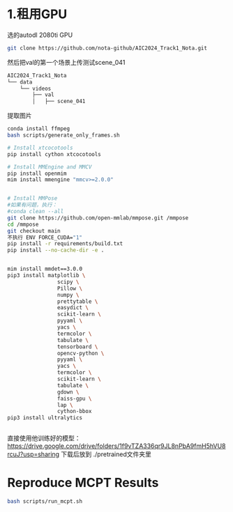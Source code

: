 # 1.租用GPU 
选的autodl 2080ti GPU

```bash
git clone https://github.com/nota-github/AIC2024_Track1_Nota.git
```

然后把val的第一个场景上传测试scene_041
```bash
AIC2024_Track1_Nota
└── data
    └── videos
        ├── val
        │   ├── scene_041

```
 
提取图片
```bash
conda install ffmpeg
bash scripts/generate_only_frames.sh
```

```bash
# Install xtcocotools
pip install cython xtcocotools

# Install MMEngine and MMCV
pip install openmim
mim install mmengine "mmcv>=2.0.0"


# Install MMPose
#如果有问题，执行：
#conda clean --all
git clone https://github.com/open-mmlab/mmpose.git /mmpose
cd /mmpose
git checkout main
不执行 ENV FORCE_CUDA="1"
pip install -r requirements/build.txt
pip install --no-cache-dir -e .


mim install mmdet==3.0.0
pip3 install matplotlib \
                scipy \
                Pillow \
                numpy \
                prettytable \
                easydict \
                scikit-learn \
                pyyaml \
                yacs \
                termcolor \
                tabulate \
                tensorboard \
                opencv-python \
                pyyaml \
                yacs \
                termcolor \
                scikit-learn \
                tabulate \
                gdown \
                faiss-gpu \
                lap \
                cython-bbox
pip3 install ultralytics



```

直接使用他训练好的模型：
https://drive.google.com/drive/folders/1f9vTZA336qr9JL8nPbA9fmH5hVU8rcuJ?usp=sharing
下载后放到 ./pretrained文件夹里

# Reproduce MCPT Results
```bash
bash scripts/run_mcpt.sh
```
